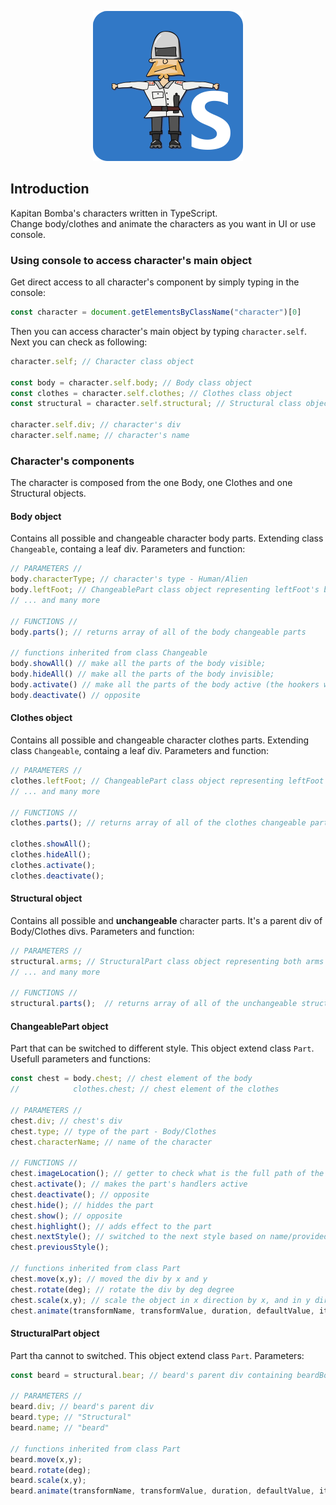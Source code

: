 <span align="center">
  
  ![TytuScript](img/TytuScript_logo_small.png)

</span>

## Introduction
Kapitan Bomba's characters written in TypeScript. <br>
Change body/clothes and animate the characters as you want in UI or use console. 

### Using console to access character's main object
Get direct access to all character's component by simply typing in the console:

````javascript
const character = document.getElementsByClassName("character")[0]
````
Then you can access character's main object by typing `character.self`. Next you can check as following:
````typescript
character.self; // Character class object

const body = character.self.body; // Body class object
const clothes = character.self.clothes; // Clothes class object
const structural = character.self.structural; // Structural class object

character.self.div; // character's div
character.self.name; // character's name
````

### Character's components
The character is composed from the one Body, one Clothes and one Structural objects.
#### Body object
Contains all possible and changeable character body parts. Extending class `Changeable`, containg a leaf div. Parameters and function:
````typescript
// PARAMETERS //
body.characterType; // character's type - Human/Alien
body.leftFoot; // ChangeablePart class object representing leftFoot's body div
// ... and many more 

// FUNCTIONS //
body.parts(); // returns array of all of the body changeable parts

// functions inherited from class Changeable
body.showAll() // make all the parts of the body visible;
body.hideAll() // make all the parts of the body invisible;
body.activate() // make all the parts of the body active (the hookers works);
body.deactivate() // opposite
````
#### Clothes object
Contains all possible and changeable character clothes parts. Extending class `Changeable`, containg a leaf div. Parameters and function:
````typescript
// PARAMETERS //
clothes.leftFoot; // ChangeablePart class object representing leftFoot's clothes div
// ... and many more 

// FUNCTIONS //
clothes.parts(); // returns array of all of the clothes changeable parts

clothes.showAll();
clothes.hideAll();
clothes.activate();
clothes.deactivate();
````

#### Structural object
Contains all possible and **unchangeable** character parts. It's a parent div of Body/Clothes divs. Parameters and function:
````typescript
// PARAMETERS // 
structural.arms; // StructuralPart class object representing both arms' div
// ... and many more 

// FUNCTIONS //
structural.parts();  // returns array of all of the unchangeable structural parts
````

#### ChangeablePart object
Part that can be switched to different style. This object extend class `Part`. Usefull parameters and functions:
````typescript
const chest = body.chest; // chest element of the body
//            clothes.chest; // chest element of the clothes

// PARAMETERS //
chest.div; // chest's div
chest.type; // type of the part - Body/Clothes
chest.characterName; // name of the character

// FUNCTIONS //
chest.imageLocation(); // getter to check what is the full path of the currently shown chest image
chest.activate(); // makes the part's handlers active
chest.deactivate(); // opposite 
chest.hide(); // hiddes the part
chest.show(); // opposite
chest.highlight(); // adds effect to the part
chest.nextStyle(); // switched to the next style based on name/provided parameters during character construction
chest.previousStyle();

// functions inherited from class Part
chest.move(x,y); // moved the div by x and y 
chest.rotate(deg); // rotate the div by deg degree
chest.scale(x,y); // scale the object in x direction by x, and in y direction by y
chest.animate(transformName, transformValue, duration, defaultValue, iteration); // animate 
````

#### StructuralPart object 
Part tha cannot to switched. This object extend class `Part`. Parameters:
````typescript
const beard = structural.bear; // beard's parent div containing beardBody and beardClothes divs

// PARAMETERS //
beard.div; // beard's parent div
beard.type; // "Structural"
beard.name; // "beard"

// functions inherited from class Part
beard.move(x,y); 
beard.rotate(deg); 
beard.scale(x,y);
beard.animate(transformName, transformValue, duration, defaultValue, iteration);
````
